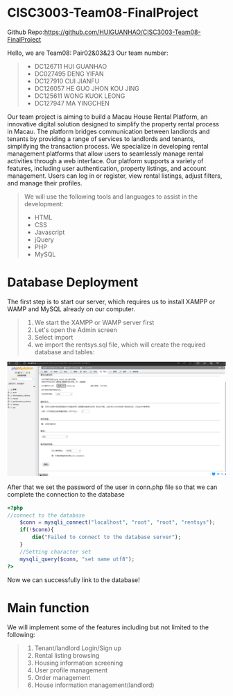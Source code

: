 # CISC3003-Team08-FinalProject
 Github Repo:<https://github.com/HUIGUANHAO/CISC3003-Team08-FinalProject>


Hello, we are Team08: Pair02&03&23
Our team number:
>* DC126711 HUI GUANHAO
>* DC027495 DENG YIFAN
>* DC127910 CUI JIANFU
>* DC126057 HE GUO JHON KOU JING
>* DC125611 WONG KUOK LEONG
>* DC127947 MA YINGCHEN


Our team project is aiming to build a Macau House Rental Platform, an innovative digital solution designed to simplify the property rental process in Macau.  The platform bridges communication between landlords and tenants by providing a range of services to landlords and tenants, simplifying the transaction process. We specialize in developing rental management platforms that allow users to seamlessly manage rental activities through a web interface.  Our platform supports a variety of features, including user authentication, property listings, and account management.  Users can log in or register, view rental listings, adjust filters, and manage their profiles.   
  >We will use the following tools and languages to assist in the development:
  >- HTML
  >- CSS
  >- Javascript
  >- jQuery
  >- PHP
  >- MySQL


# Database Deployment
The first step is to start our server, which requires us to install XAMPP or WAMP and MySQL already on our computer.
>1. We start the XAMPP or WAMP server first
>2. Let's open the Admin screen
>3. Select import
>4. we import the rentsys.sql file, which will create the required database and tables:

![alt text](<My screen shots/database_setup.png>)

After that we set the password of the user in conn.php file so that we can complete the connection to the database

```php
<?php
//connect to the database
    $conn = mysqli_connect("localhost", "root", "root", "rentsys");
    if(!$conn){
        die("Failed to connect to the database server");
    }
    //Setting character set
    mysqli_query($conn, "set name utf8");
?>
```

Now we can successfully link to the database!


# Main function
We will implement some of the features including but not limited to the following:

>1. Tenant/landlord Login/Sign up
>2. Rental listing browsing
>3. Housing information screening
>4. User profile management
>5. Order management
>6. House information management(landlord)
